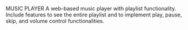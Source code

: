 MUSIC PLAYER
A web-based music player with playlist functionality.
Include features to see the entire playlist and to implement play, pause, skip, and volume control functionalities.
